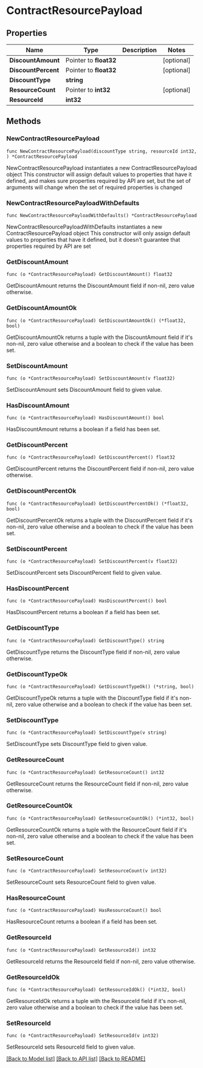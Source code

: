 # ContractResourcePayload

## Properties

Name | Type | Description | Notes
------------ | ------------- | ------------- | -------------
**DiscountAmount** | Pointer to **float32** |  | [optional] 
**DiscountPercent** | Pointer to **float32** |  | [optional] 
**DiscountType** | **string** |  | 
**ResourceCount** | Pointer to **int32** |  | [optional] 
**ResourceId** | **int32** |  | 

## Methods

### NewContractResourcePayload

`func NewContractResourcePayload(discountType string, resourceId int32, ) *ContractResourcePayload`

NewContractResourcePayload instantiates a new ContractResourcePayload object
This constructor will assign default values to properties that have it defined,
and makes sure properties required by API are set, but the set of arguments
will change when the set of required properties is changed

### NewContractResourcePayloadWithDefaults

`func NewContractResourcePayloadWithDefaults() *ContractResourcePayload`

NewContractResourcePayloadWithDefaults instantiates a new ContractResourcePayload object
This constructor will only assign default values to properties that have it defined,
but it doesn't guarantee that properties required by API are set

### GetDiscountAmount

`func (o *ContractResourcePayload) GetDiscountAmount() float32`

GetDiscountAmount returns the DiscountAmount field if non-nil, zero value otherwise.

### GetDiscountAmountOk

`func (o *ContractResourcePayload) GetDiscountAmountOk() (*float32, bool)`

GetDiscountAmountOk returns a tuple with the DiscountAmount field if it's non-nil, zero value otherwise
and a boolean to check if the value has been set.

### SetDiscountAmount

`func (o *ContractResourcePayload) SetDiscountAmount(v float32)`

SetDiscountAmount sets DiscountAmount field to given value.

### HasDiscountAmount

`func (o *ContractResourcePayload) HasDiscountAmount() bool`

HasDiscountAmount returns a boolean if a field has been set.

### GetDiscountPercent

`func (o *ContractResourcePayload) GetDiscountPercent() float32`

GetDiscountPercent returns the DiscountPercent field if non-nil, zero value otherwise.

### GetDiscountPercentOk

`func (o *ContractResourcePayload) GetDiscountPercentOk() (*float32, bool)`

GetDiscountPercentOk returns a tuple with the DiscountPercent field if it's non-nil, zero value otherwise
and a boolean to check if the value has been set.

### SetDiscountPercent

`func (o *ContractResourcePayload) SetDiscountPercent(v float32)`

SetDiscountPercent sets DiscountPercent field to given value.

### HasDiscountPercent

`func (o *ContractResourcePayload) HasDiscountPercent() bool`

HasDiscountPercent returns a boolean if a field has been set.

### GetDiscountType

`func (o *ContractResourcePayload) GetDiscountType() string`

GetDiscountType returns the DiscountType field if non-nil, zero value otherwise.

### GetDiscountTypeOk

`func (o *ContractResourcePayload) GetDiscountTypeOk() (*string, bool)`

GetDiscountTypeOk returns a tuple with the DiscountType field if it's non-nil, zero value otherwise
and a boolean to check if the value has been set.

### SetDiscountType

`func (o *ContractResourcePayload) SetDiscountType(v string)`

SetDiscountType sets DiscountType field to given value.


### GetResourceCount

`func (o *ContractResourcePayload) GetResourceCount() int32`

GetResourceCount returns the ResourceCount field if non-nil, zero value otherwise.

### GetResourceCountOk

`func (o *ContractResourcePayload) GetResourceCountOk() (*int32, bool)`

GetResourceCountOk returns a tuple with the ResourceCount field if it's non-nil, zero value otherwise
and a boolean to check if the value has been set.

### SetResourceCount

`func (o *ContractResourcePayload) SetResourceCount(v int32)`

SetResourceCount sets ResourceCount field to given value.

### HasResourceCount

`func (o *ContractResourcePayload) HasResourceCount() bool`

HasResourceCount returns a boolean if a field has been set.

### GetResourceId

`func (o *ContractResourcePayload) GetResourceId() int32`

GetResourceId returns the ResourceId field if non-nil, zero value otherwise.

### GetResourceIdOk

`func (o *ContractResourcePayload) GetResourceIdOk() (*int32, bool)`

GetResourceIdOk returns a tuple with the ResourceId field if it's non-nil, zero value otherwise
and a boolean to check if the value has been set.

### SetResourceId

`func (o *ContractResourcePayload) SetResourceId(v int32)`

SetResourceId sets ResourceId field to given value.



[[Back to Model list]](../README.md#documentation-for-models) [[Back to API list]](../README.md#documentation-for-api-endpoints) [[Back to README]](../README.md)


